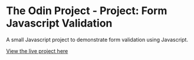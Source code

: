 # The Odin Project - Project: Form Javascript Validation

A small Javascript project to demonstrate form validation using Javascript.

[View the live project here](https://bizarf.github.io/odin-form-js-validation/)
